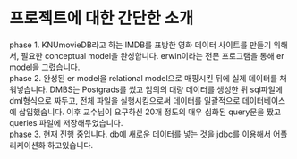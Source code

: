 #  프로젝트에 대한 간단한 소개
phase 1. KNUmovieDB라고 하는 IMDB를 표방한 영화 데이터 사이트를 만들기 위해서, 필요한 conceptual model을 완성합니다. erwin이라는 전문 프로그램을 통해 er model을 그렸습니다. \
phase 2. 완성된 er model을 relational model으로 매핑시킨 뒤에 실제 데이터를 채워넣습니다. DMBS는 Postgrads를 썼고 임의의 대량 데이터를 생성한 뒤 sql파일에 dml형식으로 짜두고, 전체 파일을 실행시킴으로써 데이터를 일괄적으로 데이터베이스에 삽입했습니다. 이후 교수님이 요구하신 20개 정도의 매우 심화된 query문을 짰고 queries 파일에 저장해두었습니다. \
[phase 3](https://github.com/kdh7575070/comp322). 현재 진행 중입니다. db에 새로운 데이터를 넣는 것을 jdbc를 이용해서 어플리케이션화 하고있습니다.
